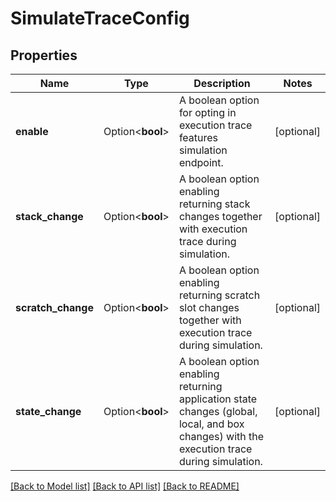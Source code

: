 # SimulateTraceConfig

## Properties

Name | Type | Description | Notes
------------ | ------------- | ------------- | -------------
**enable** | Option<**bool**> | A boolean option for opting in execution trace features simulation endpoint. | [optional]
**stack_change** | Option<**bool**> | A boolean option enabling returning stack changes together with execution trace during simulation. | [optional]
**scratch_change** | Option<**bool**> | A boolean option enabling returning scratch slot changes together with execution trace during simulation. | [optional]
**state_change** | Option<**bool**> | A boolean option enabling returning application state changes (global, local, and box changes) with the execution trace during simulation. | [optional]

[[Back to Model list]](../README.md#documentation-for-models) [[Back to API list]](../README.md#documentation-for-api-endpoints) [[Back to README]](../README.md)


